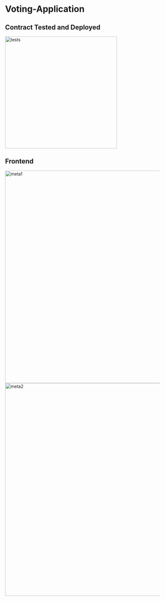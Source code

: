 # Voting-Application

## Contract Tested and Deployed

<img width="364" alt="tests" src="https://github.com/SurveAditya/Voting-Application/assets/100592839/d29dd337-f787-4edf-a325-5daff26a73e1">


## Frontend


<img width="690" alt="meta1" src="https://github.com/SurveAditya/Voting-Application/assets/100592839/a2177f82-b997-40f7-9491-c36941cfe380">

<img width="691" alt="meta2" src="https://github.com/SurveAditya/Voting-Application/assets/100592839/76740cfd-e6ed-4e9f-b73d-7c86b972c84f">
